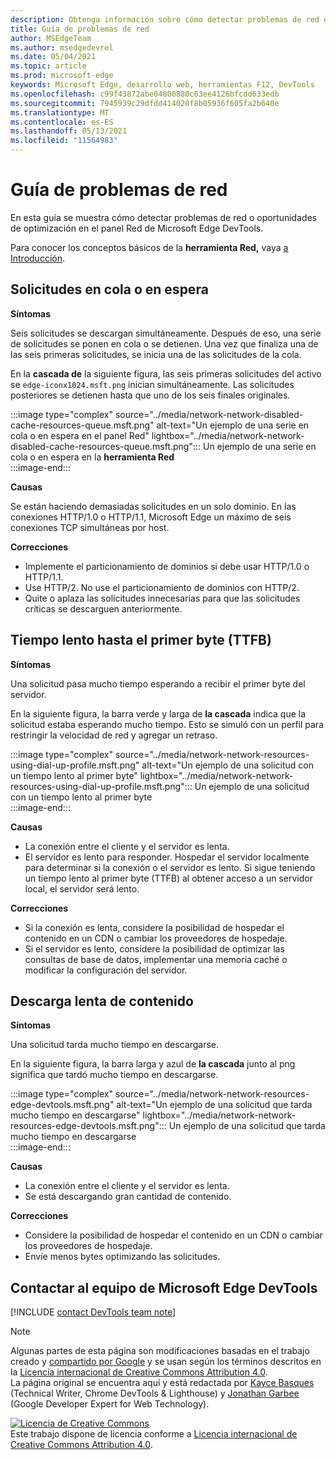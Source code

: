 ```yaml
---
description: Obtenga información sobre cómo detectar problemas de red en el panel Red de Microsoft Edge DevTools.
title: Guía de problemas de red
author: MSEdgeTeam
ms.author: msedgedevrel
ms.date: 05/04/2021
ms.topic: article
ms.prod: microsoft-edge
keywords: Microsoft Edge, desarrollo web, herramientas F12, DevTools
ms.openlocfilehash: c99f43872abe04800880c63ee4126bfcdd633edb
ms.sourcegitcommit: 7945939c29dfdd414020f8b05936f605fa2b640e
ms.translationtype: MT
ms.contentlocale: es-ES
ms.lasthandoff: 05/13/2021
ms.locfileid: "11564983"
---
```

<!-- Copyright Kayce Basques and Jonathan Garbee

   Licensed under the Apache License, Version 2.0 (the "License");
   you may not use this file except in compliance with the License.
   You may obtain a copy of the License at

       https://www.apache.org/licenses/LICENSE-2.0

   Unless required by applicable law or agreed to in writing, software
   distributed under the License is distributed on an "AS IS" BASIS,
   WITHOUT WARRANTIES OR CONDITIONS OF ANY KIND, either express or implied.
   See the License for the specific language governing permissions and
   limitations under the License.  -->
# <a name="network-issues-guide"></a>Guía de problemas de red  

En esta guía se muestra cómo detectar problemas de red o oportunidades de optimización en el panel Red de Microsoft Edge DevTools.  

Para conocer los conceptos básicos de la **herramienta Red,** vaya [a Introducción][NetworkPerformance].  

## <a name="queued-or-stalled-requests"></a>Solicitudes en cola o en espera  

**Síntomas**  

Seis solicitudes se descargan simultáneamente.  Después de eso, una serie de solicitudes se ponen en cola o se detienen.  Una vez que finaliza una de las seis primeras solicitudes, se inicia una de las solicitudes de la cola.  

En la **cascada de** la siguiente figura, las seis primeras solicitudes del activo se `edge-iconx1024.msft.png` inician simultáneamente.  Las solicitudes posteriores se detienen hasta que uno de los seis finales originales.  

:::image type="complex" source="../media/network-network-disabled-cache-resources-queue.msft.png" alt-text="Un ejemplo de una serie en cola o en espera en el panel Red" lightbox="../media/network-network-disabled-cache-resources-queue.msft.png":::
   Un ejemplo de una serie en cola o en espera en la **herramienta Red**  
:::image-end:::  

**Causas**  

Se están haciendo demasiadas solicitudes en un solo dominio.  En las conexiones HTTP/1.0 o HTTP/1.1, Microsoft Edge un máximo de seis conexiones TCP simultáneas por host.  

**Correcciones**  

*   Implemente el particionamiento de dominios si debe usar HTTP/1.0 o HTTP/1.1.  
*   Use HTTP/2.  No use el particionamiento de dominios con HTTP/2.  
*   Quite o aplaza las solicitudes innecesarias para que las solicitudes críticas se descarguen anteriormente.  
    
## <a name="slow-time-to-first-byte-ttfb"></a>Tiempo lento hasta el primer byte (TTFB)  

**Síntomas**  

Una solicitud pasa mucho tiempo esperando a recibir el primer byte del servidor.  

En la siguiente figura, la barra verde y larga de **la cascada** indica que la solicitud estaba esperando mucho tiempo.  Esto se simuló con un perfil para restringir la velocidad de red y agregar un retraso.  

:::image type="complex" source="../media/network-network-resources-using-dial-up-profile.msft.png" alt-text="Un ejemplo de una solicitud con un tiempo lento al primer byte" lightbox="../media/network-network-resources-using-dial-up-profile.msft.png":::
   Un ejemplo de una solicitud con un tiempo lento al primer byte  
:::image-end:::  

**Causas**  

*   La conexión entre el cliente y el servidor es lenta.  
*   El servidor es lento para responder.  Hospedar el servidor localmente para determinar si la conexión o el servidor es lento.  Si sigue teniendo un tiempo lento al primer byte \(TTFB\) al obtener acceso a un servidor local, el servidor será lento.  
    
**Correcciones**  

*   Si la conexión es lenta, considere la posibilidad de hospedar el contenido en un CDN o cambiar los proveedores de hospedaje.  
*   Si el servidor es lento, considere la posibilidad de optimizar las consultas de base de datos, implementar una memoria caché o modificar la configuración del servidor.  
    
## <a name="slow-content-download"></a>Descarga lenta de contenido  

**Síntomas**  

Una solicitud tarda mucho tiempo en descargarse.  

En la siguiente figura, la barra larga y azul de **la cascada** junto al png significa que tardó mucho tiempo en descargarse.  

:::image type="complex" source="../media/network-network-resources-edge-devtools.msft.png" alt-text="Un ejemplo de una solicitud que tarda mucho tiempo en descargarse" lightbox="../media/network-network-resources-edge-devtools.msft.png":::
   Un ejemplo de una solicitud que tarda mucho tiempo en descargarse  
:::image-end:::  

**Causas**  

*   La conexión entre el cliente y el servidor es lenta.  
*   Se está descargando gran cantidad de contenido.  
    
**Correcciones**  

*   Considere la posibilidad de hospedar el contenido en un CDN o cambiar los proveedores de hospedaje.  
*   Envíe menos bytes optimizando las solicitudes.  
    
<!--   ## Contribute knowledge  

Do you have a network issue that should be added to this guide?  

*   Send a tweet to [@EdgeDevTools][MicrosoftEdgeTweet].  
*   Choose **Send Feedback** \(![Send Feedback](../media/smile-icon.msft.png)\) in the DevTools or select `Alt`+`Shift`+`I` \(Windows, Linux\) or `Option`+`Shift`+`I` \(macOS\) to provide feedback or feature requests.  
*   [Open an issue][WebFundamentalsIssue] on the docs repo.  -->  
    
## <a name="getting-in-touch-with-the-microsoft-edge-devtools-team"></a>Contactar al equipo de Microsoft Edge DevTools  

[!INCLUDE [contact DevTools team note](../includes/contact-devtools-team-note.md)]  

<!-- links -->  

[NetworkPerformance]: ./index.md "Inspeccionar la actividad de red en Microsoft Edge DevTools | Microsoft Docs"  

[MicrosoftEdgeTweet]: https://twitter.com/intent/tweet?text=@EdgeDevTools%20[Network%20Issues%20Guide%20Suggestion]  

[WebFundamentalsIssue]: https://github.com/MicrosoftDocs/edge-developer/issues/new?title=%5BDevTools%20Network%20Issues%20Guide%20Suggestion%5D "Nuevo problema: MicrosoftDocs/edge-developer"  

> [!NOTE]
> Algunas partes de esta página son modificaciones basadas en el trabajo creado y [compartido por Google][GoogleSitePolicies] y se usan según los términos descritos en la [Licencia internacional de Creative Commons Attribution 4.0][CCA4IL].  
> La página original [](https://developers.google.com/web/tools/chrome-devtools/network/issues) se encuentra aquí y está redactada por [Kayce Basques][KayceBasques] \(Technical Writer, Chrome DevTools \& Lighthouse\) y [Jonathan Garbee][JonathanGarbee] \(Google Developer Expert for Web Technology\).  

[![Licencia de Creative Commons][CCby4Image]][CCA4IL]  
Este trabajo dispone de licencia conforme a [Licencia internacional de Creative Commons Attribution 4.0][CCA4IL].  

[CCA4IL]: https://creativecommons.org/licenses/by/4.0  
[CCby4Image]: https://i.creativecommons.org/l/by/4.0/88x31.png  
[GoogleSitePolicies]: https://developers.google.com/terms/site-policies  
[KayceBasques]: https://developers.google.com/web/resources/contributors#kayce-basques  
[JonathanGarbee]: https://developers.google.com/web/resources/contributors#jonathan-garbee
